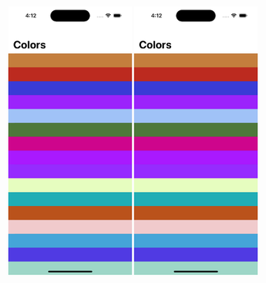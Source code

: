 [<img src="RandomColors/Assets.xcassets/SC-1.imageset/SC-1.png" width="250"/>](RandomColors/Assets.xcassets/SC-1.imageset/SC-1.png)
[<img src="RandomColors/Assets.xcassets/SC-1.imageset/SC-1.png" width="250"/>](RandomColors/Assets.xcassets/SC-1.imageset/SC-2.png)
